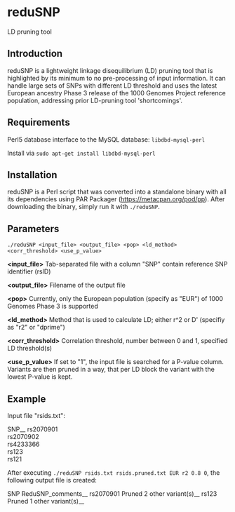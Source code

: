reduSNP
=======
LD pruning tool

Introduction
------------
reduSNP is a lightweight linkage disequilibrium (LD) pruning tool that is highlighted by its minimum to no pre-processing of input information. It can handle large sets of SNPs with different LD threshold and uses the latest European ancestry Phase 3 release of the 1000 Genomes Project reference population, addressing prior LD-pruning tool 'shortcomings'.

Requirements
------------
Perl5 database interface to the MySQL database: ```libdbd-mysql-perl```

Install via ```sudo apt-get install libdbd-mysql-perl```

Installation
-------------
reduSNP is a Perl script that was converted into a standalone binary with all its dependencies using PAR Packager (https://metacpan.org/pod/pp). After downloading the binary, simply run it with ```./reduSNP```.

Parameters
---------------
```./reduSNP <input_file> <output_file> <pop> <ld_method> <corr_threshold> <use_p_value>```

**\<input\_file\>** Tab-separated file with a column "SNP" contain reference SNP identifier (rsID)

**\<output\_file\>** Filename of the output file

**\<pop\>**  Currently, only the European population (specify as "EUR") of 1000 Genomes Phase 3 is supported

**\<ld\_method\>** Method that is used to calculate LD; either r^2 or D' (specifiy as "r2" or "dprime")

**\<corr\_threshold\>** Correlation threshold, number between 0 and 1, specified LD threshold(s)

**\<use\_p\_value>**  If set to "1", the input file is searched for a P-value column. Variants are then pruned in a way, that per LD block the variant with the lowest P-value is kept.

Example
-------
Input file "rsids.txt":

SNP__
rs2070901  
rs2070902  
rs4233366  
rs123  
rs121


After executing ```./reduSNP rsids.txt rsids.pruned.txt EUR r2 0.8 0```, the following output file is created:

SNP     ReduSNP_comments__
rs2070901       Pruned 2 other variant(s)__
rs123   Pruned 1 other variant(s)__

